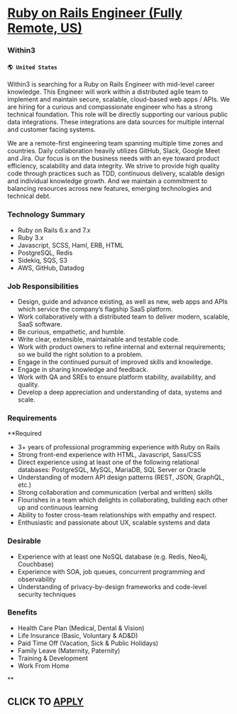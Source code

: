 # [Ruby on Rails Engineer (Fully Remote, US)](https://www.remotewlb.com/apply/ruby-on-rails-engineer-fully-remote-us)  
### Within3  
#### `🌎 United States`  

Within3 is searching for a Ruby on Rails Engineer with mid-level career knowledge. This Engineer will work within a distributed agile team to implement and maintain secure, scalable, cloud-based web apps / APIs. We are hiring for a curious and compassionate engineer who has a strong technical foundation. This role will be directly supporting our various public data integrations. These integrations are data sources for multiple internal and customer facing systems.

We are a remote-first engineering team spanning multiple time zones and countries. Daily collaboration heavily utilizes GitHub, Slack, Google Meet and Jira. Our focus is on the business needs with an eye toward product efficiency, scalability and data integrity. We strive to provide high quality code through practices such as TDD, continuous delivery, scalable design and individual knowledge growth. And we maintain a commitment to balancing resources across new features, emerging technologies and technical debt.

### Technology Summary

  * Ruby on Rails 6.x and 7.x
  * Ruby 3.x
  * Javascript, SCSS, Haml, ERB, HTML
  * PostgreSQL, Redis
  * Sidekiq, SQS, S3
  * AWS, GitHub, Datadog

### Job Responsibilities

  * Design, guide and advance existing, as well as new, web apps and APIs which service the company’s flagship SaaS platform.
  * Work collaboratively with a distributed team to deliver modern, scalable, SaaS software.
  * Be curious, empathetic, and humble.
  * Write clear, extensible, maintainable and testable code.
  * Work with product owners to refine internal and external requirements; so we build the right solution to a problem.
  * Engage in the continued pursuit of improved skills and knowledge.
  * Engage in sharing knowledge and feedback.
  * Work with QA and SREs to ensure platform stability, availability, and quality.
  * Develop a deep appreciation and understanding of data, systems and scale.

### Requirements

 **Required

  * 3+ years of professional programming experience with Ruby on Rails
  * Strong front-end experience with HTML, Javascript, Sass/CSS
  * Direct experience using at least one of the following relational databases: PostgreSQL, MySQL, MariaDB, SQL Server or Oracle
  * Understanding of modern API design patterns (REST, JSON, GraphQL, etc.)
  * Strong collaboration and communication (verbal and written) skills
  * Flourishes in a team which delights in collaborating, building each other up and continuous learning
  * Ability to foster cross-team relationships with empathy and respect.
  * Enthusiastic and passionate about UX, scalable systems and data

### Desirable

  * Experience with at least one NoSQL database (e.g. Redis, Neo4j, Couchbase)
  * Experience with SOA, job queues, concurrent programming and observability
  * Understanding of privacy-by-design frameworks and code-level security techniques

### Benefits

  * Health Care Plan (Medical, Dental & Vision)
  * Life Insurance (Basic, Voluntary & AD&D)
  * Paid Time Off (Vacation, Sick & Public Holidays)
  * Family Leave (Maternity, Paternity)
  * Training & Development
  * Work From Home

**

  
## CLICK TO [APPLY](https://www.remotewlb.com/apply/ruby-on-rails-engineer-fully-remote-us)

